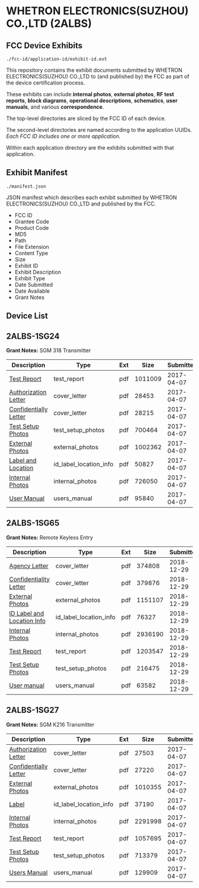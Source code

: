 # WHETRON ELECTRONICS(SUZHOU) CO.,LTD (2ALBS)
## FCC Device Exhibits

```
./fcc-id/application-id/exhibit-id.ext
```

This repository contains the exhibit documents submitted by WHETRON ELECTRONICS(SUZHOU) CO.,LTD to (and published by) the FCC as part of the device certification process.

These exhibits can include **internal photos**, **external photos**, **RF test reports**, **block diagrams**, **operational descriptions**, **schematics**, **user manuals**, and various **correspondence**.

The top-level directories are sliced by the FCC ID of each device.

The second-level directories are named according to the application UUIDs. *Each FCC ID includes one or more application.*

Within each application directory are the exhibits submitted with that application. 

## Exhibit Manifest

```
./manifest.json
```

JSON manifest which describes each exhibit submitted by WHETRON ELECTRONICS(SUZHOU) CO.,LTD and published by the FCC.

- FCC ID
- Grantee Code
- Product Code
- MD5
- Path
- File Extension
- Content Type
- Size
- Exhibit ID
- Exhibit Description
- Exhibit Type
- Date Submitted
- Date Available
- Grant Notes

## Device List
## 2ALBS-1SG24
**Grant Notes:** SGM 318 Transmitter

| Description | Type | Ext | Size | Submitted | Available |
| ----------- | ---- | --- | ---- | --------- | --------- |
| [Test Report](2ALBS-1SG24/304dd74b40440a7632c262d1197e88d8/3348054.pdf) | test_report | pdf | 1011009 | 2017-04-07 | 2017-04-07 |
| [Authorization Letter](2ALBS-1SG24/304dd74b40440a7632c262d1197e88d8/3348042.pdf) | cover_letter | pdf | 28453 | 2017-04-07 | 2017-04-07 |
| [Confidentially Letter](2ALBS-1SG24/304dd74b40440a7632c262d1197e88d8/3348043.pdf) | cover_letter | pdf | 28215 | 2017-04-07 | 2017-04-07 |
| [Test Setup Photos](2ALBS-1SG24/304dd74b40440a7632c262d1197e88d8/3348053.pdf) | test_setup_photos | pdf | 700464 | 2017-04-07 | 2017-04-07 |
| [External Photos](2ALBS-1SG24/304dd74b40440a7632c262d1197e88d8/3348046.pdf) | external_photos | pdf | 1002362 | 2017-04-07 | 2017-04-07 |
| [Label and Location](2ALBS-1SG24/304dd74b40440a7632c262d1197e88d8/3348051.pdf) | id_label_location_info | pdf | 50827 | 2017-04-07 | 2017-04-07 |
| [Internal Photos](2ALBS-1SG24/304dd74b40440a7632c262d1197e88d8/3348049.pdf) | internal_photos | pdf | 726050 | 2017-04-07 | 2017-04-07 |
| [User Manual](2ALBS-1SG24/304dd74b40440a7632c262d1197e88d8/3348055.pdf) | users_manual | pdf | 95840 | 2017-04-07 | 2017-04-07 |
## 2ALBS-1SG65
**Grant Notes:** Remote Keyless Entry

| Description | Type | Ext | Size | Submitted | Available |
| ----------- | ---- | --- | ---- | --------- | --------- |
| [Agency Letter](2ALBS-1SG65/dd75093cfc03202c0bc50e1054996986/4122953.pdf) | cover_letter | pdf | 374808 | 2018-12-29 | 2018-12-29 |
| [Confidentiality Letter](2ALBS-1SG65/dd75093cfc03202c0bc50e1054996986/4122954.pdf) | cover_letter | pdf | 379876 | 2018-12-29 | 2018-12-29 |
| [External Photos](2ALBS-1SG65/dd75093cfc03202c0bc50e1054996986/4122958.pdf) | external_photos | pdf | 1151107 | 2018-12-29 | 2018-12-29 |
| [ID Label and Location Info](2ALBS-1SG65/dd75093cfc03202c0bc50e1054996986/4122975.pdf) | id_label_location_info | pdf | 76327 | 2018-12-29 | 2018-12-29 |
| [Internal Photos](2ALBS-1SG65/dd75093cfc03202c0bc50e1054996986/4122959.pdf) | internal_photos | pdf | 2936190 | 2018-12-29 | 2018-12-29 |
| [Test Report](2ALBS-1SG65/dd75093cfc03202c0bc50e1054996986/4122976.pdf) | test_report | pdf | 1203547 | 2018-12-29 | 2018-12-29 |
| [Test Setup Photos](2ALBS-1SG65/dd75093cfc03202c0bc50e1054996986/4122960.pdf) | test_setup_photos | pdf | 216475 | 2018-12-29 | 2018-12-29 |
| [User manual](2ALBS-1SG65/dd75093cfc03202c0bc50e1054996986/4122961.pdf) | users_manual | pdf | 63582 | 2018-12-29 | 2018-12-29 |
## 2ALBS-1SG27
**Grant Notes:** SGM K216 Transmitter

| Description | Type | Ext | Size | Submitted | Available |
| ----------- | ---- | --- | ---- | --------- | --------- |
| [Authorization Letter](2ALBS-1SG27/ee60c839f231f5f81665c1ddf1c612a8/3347954.pdf) | cover_letter | pdf | 27503 | 2017-04-07 | 2017-04-07 |
| [Confidentially Letter](2ALBS-1SG27/ee60c839f231f5f81665c1ddf1c612a8/3347955.pdf) | cover_letter | pdf | 27220 | 2017-04-07 | 2017-04-07 |
| [External Photos](2ALBS-1SG27/ee60c839f231f5f81665c1ddf1c612a8/3347957.pdf) | external_photos | pdf | 1010355 | 2017-04-07 | 2017-04-07 |
| [Label](2ALBS-1SG27/ee60c839f231f5f81665c1ddf1c612a8/3347966.pdf) | id_label_location_info | pdf | 37190 | 2017-04-07 | 2017-04-07 |
| [Internal Photos](2ALBS-1SG27/ee60c839f231f5f81665c1ddf1c612a8/3347959.pdf) | internal_photos | pdf | 2291998 | 2017-04-07 | 2017-04-07 |
| [Test Report](2ALBS-1SG27/ee60c839f231f5f81665c1ddf1c612a8/3347976.pdf) | test_report | pdf | 1057695 | 2017-04-07 | 2017-04-07 |
| [Test Setup Photos](2ALBS-1SG27/ee60c839f231f5f81665c1ddf1c612a8/3347972.pdf) | test_setup_photos | pdf | 713379 | 2017-04-07 | 2017-04-07 |
| [Users Manual](2ALBS-1SG27/ee60c839f231f5f81665c1ddf1c612a8/3347978.pdf) | users_manual | pdf | 129909 | 2017-04-07 | 2017-04-07 |
